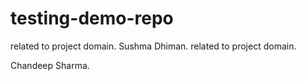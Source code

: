 # testing-demo-repo
related to project domain.
Sushma Dhiman.
related to project domain. 

Chandeep Sharma.
